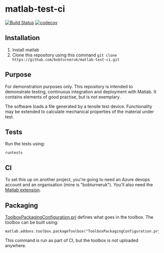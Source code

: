 # matlab-test-ci

[![Build Status](https://dev.azure.com/bobturneruk/matlab-test-ci/_apis/build/status/bobturneruk.matlab-test-ci?branchName=master)](https://dev.azure.com/bobturneruk/matlab-test-ci/_build/latest?definitionId=1&branchName=master) [![codecov](https://codecov.io/gh/bobturneruk/matlab-test-ci/branch/master/graph/badge.svg)](https://codecov.io/gh/bobturneruk/matlab-test-ci)

## Installation

1. Install matlab
2. Clone this repository using this command `git clone https://github.com/bobturneruk/matlab-test-ci.git`

## Purpose

For demonstration purposes only. This repository is intended to demonstrate 
testing, continuous integration and deployment with Matlab. It contains elements
 of good practise, but is not exemplary.

The software loads a file generated by a tensile test device. Functionality
 may be extended to calculate mechanical properties of the material under 
 test.

## Tests

Run the tests using:

```
runtests
```

## CI

To set this up on another project, you're going to need an Azure devops 
account and an organisation (mine is "bobturneruk"). You'll also need the 
[Matlab extension](https://uk.mathworks.com/solutions/continuous-integration.html).

## Packaging

[ToolboxPackagingConfiguration.prj](ToolboxPackagingConfiguration.prj) defines what 
goes in the toolbox. The toolbox can be built using:

```
matlab.addons.toolbox.packageToolbox("ToolboxPackagingConfiguration.prj")
```

This command is run as part of CI, but the toolbox is not uploaded anywhere.